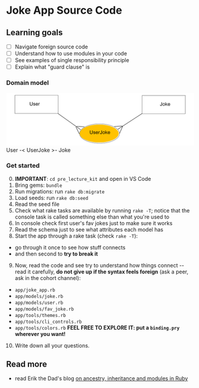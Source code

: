# Joke App Source Code

## Learning goals
* [ ] Navigate foreign source code
* [ ] Understand how to use modules in your code
* [ ] See examples of single responsibility principle
* [ ] Explain what "guard clause" is

### Domain model
![](jokeApp.png)
User -< UserJoke >- Joke

### Get started
0. **IMPORTANT**: `cd pre_lecture_kit` and open in VS Code
1. Bring gems: `bundle`
2. Run migrations: run `rake db:migrate`
3. Load seeds: run `rake db:seed`
4. Read the seed file
5. Check what rake tasks are available by running `rake -T`; notice that the console task is called something else than what you're used to
6. In console check first user's fav jokes just to make sure it works
7. Read the schema just to see what attributes each model has
8. Start the app through a rake task (check `rake -T`): 
- go through it once to see how stuff connects 
- and then second to **try to break it**
9. Now, read the code and see try to understand how things connect -- read it carefully, **do not give up if the syntax feels foreign** (ask a peer, ask in the cohort channel):
- `app/joke_app.rb`
- `app/models/joke.rb`
- `app/models/user.rb`
- `app/models/fav_joke.rb`
- `app/tools/themes.rb`
- `app/tools/cli_controls.rb`
- `app/tools/colors.rb`
**FEEL FREE TO EXPLORE IT: put a `binding.pry` wherever you want!**
10. Write down all your questions.

## Read more
- read Erik the Dad's blog [on ancestry, inheritance and modules in Ruby](https://medium.com/@hyeokjungkim/ruby-ancestry-d7f5d808e7d7)